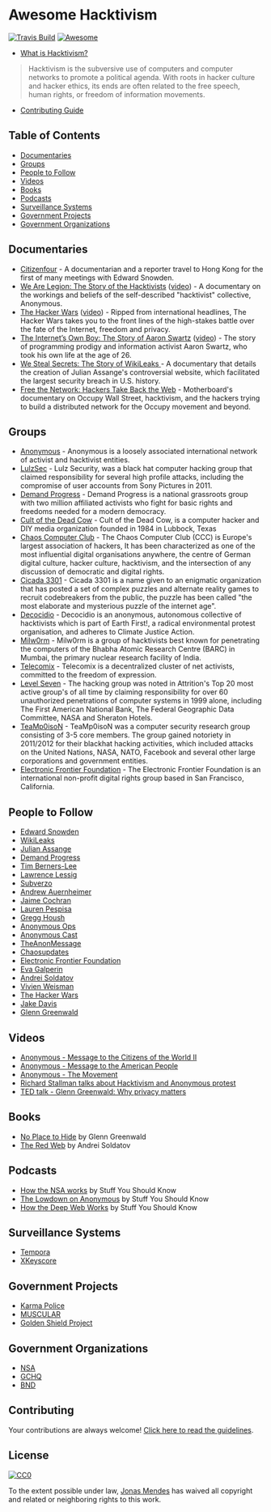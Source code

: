 Awesome Hacktivism
=======================
[![Travis Build](https://travis-ci.org/Nipher/awesome-hacktivism.svg?branch=master)](https://travis-ci.org/Nipher/awesome-hacktivism) [![Awesome](https://cdn.rawgit.com/sindresorhus/awesome/d7305f38d29fed78fa85652e3a63e154dd8e8829/media/badge.svg)](https://github.com/sindresorhus/awesome)

- [What is Hacktivism?](https://en.wikipedia.org/wiki/Hacktivism)

> Hacktivism is the subversive use of computers and computer networks to promote a political agenda. With roots in hacker culture and hacker ethics, its ends are often related to the free speech, human rights, or freedom of information movements. 

- [Contributing Guide](Contributing.md)

## Table of Contents

- [Documentaries](#documentaries)
- [Groups](#groups)
- [People to Follow](#people-to-follow)
- [Videos](#videos)
- [Books](#books)
- [Podcasts](#podcasts)
- [Surveillance Systems](#surveillance-systems)
- [Government Projects](#government-projects)
- [Government Organizations](#government-organizations)

## Documentaries

- [Citizenfour](http://www.imdb.com/title/tt4044364/) - A documentarian and a reporter travel to Hong Kong for the first of many meetings with Edward Snowden.
- [We Are Legion: The Story of the Hacktivists](http://www.imdb.com/title/tt2177843/) ([video](https://www.youtube.com/watch?v=YvB3xw6GQug)) - A documentary on the workings and beliefs of the self-described "hacktivist" collective, Anonymous.
- [The Hacker Wars](http://www.imdb.com/title/tt4047350/) ([video](https://www.youtube.com/watch?v=ku9edEKvGuY)) - Ripped from international headlines, The Hacker Wars takes you to the front lines of the high-stakes battle over the fate of the Internet, freedom and privacy.
- [The Internet’s Own Boy: The Story of Aaron Swartz](http://www.imdb.com/title/tt3268458/) ([video](https://www.youtube.com/watch?v=gpvcc9C8SbM)) - The story of programming prodigy and information activist Aaron Swartz, who took his own life at the age of 26.
- [We Steal Secrets: The Story of WikiLeaks ](http://www.imdb.com/title/tt1824254/) - A documentary that details the creation of Julian Assange's controversial website, which facilitated the largest security breach in U.S. history.
- [Free the Network: Hackers Take Back the Web](https://www.youtube.com/watch?v=Fx93WJPCCGs) - Motherboard's documentary on Occupy Wall Street, hacktivism, and the hackers trying to build a distributed network for the Occupy movement and beyond.

## Groups

- [Anonymous](https://en.wikipedia.org/wiki/Anonymous_(group)) - Anonymous is a loosely associated international network of activist and hacktivist entities.
- [LulzSec](https://en.wikipedia.org/wiki/LulzSec) - Lulz Security, was a black hat computer hacking group that claimed responsibility for several high profile attacks, including the compromise of user accounts from Sony Pictures in 2011.
- [Demand Progress](https://demandprogress.org/) - Demand Progress is a national grassroots group with two million affiliated activists who fight for basic rights and freedoms needed for a modern democracy.
- [Cult of the Dead Cow](https://en.wikipedia.org/wiki/Cult_of_the_Dead_Cow) - Cult of the Dead Cow, is a computer hacker and DIY media organization founded in 1984 in Lubbock, Texas
- [Chaos Computer Club](https://en.wikipedia.org/wiki/Chaos_Computer_Club) - The Chaos Computer Club (CCC) is Europe's largest association of hackers, It has been characterized as one of the most influential digital organisations anywhere, the centre of German digital culture, hacker culture, hacktivism, and the intersection of any discussion of democratic and digital rights.
- [Cicada 3301](https://en.wikipedia.org/wiki/Cicada_3301) - Cicada 3301 is a name given to an enigmatic organization that has posted a set of complex puzzles and alternate reality games to recruit codebreakers from the public, the puzzle has been called "the most elaborate and mysterious puzzle of the internet age".
- [Decocidio](https://en.wikipedia.org/wiki/Decocidio) - Decocidio is an anonymous, autonomous collective of hacktivists which is part of Earth First!, a radical environmental protest organisation, and adheres to Climate Justice Action.
- [Milw0rm](https://en.wikipedia.org/wiki/Milw0rm) - Milw0rm is a group of hacktivists best known for penetrating the computers of the Bhabha Atomic Research Centre (BARC) in Mumbai, the primary nuclear research facility of India.
- [Telecomix](https://en.wikipedia.org/wiki/Telecomix) - Telecomix is a decentralized cluster of net activists, committed to the freedom of expression.
- [Level Seven](https://en.wikipedia.org/wiki/Level_Seven_(hacking_group)) - The hacking group was noted in Attrition's Top 20 most active group's of all time by claiming responsibility for over 60 unauthorized penetrations of computer systems in 1999 alone, including The First American National Bank, The Federal Geographic Data Committee, NASA and Sheraton Hotels.
- [TeaMp0isoN](https://en.wikipedia.org/wiki/TeaMp0isoN) - TeaMp0isoN was a computer security research group consisting of 3-5 core members. The group gained notoriety in 2011/2012 for their blackhat hacking activities, which included attacks on the United Nations, NASA, NATO, Facebook and several other large corporations and government entities.
- [Electronic Frontier Foundation](https://www.eff.org) - The Electronic Frontier Foundation is an international non-profit digital rights group based in San Francisco, California.

## People to Follow

- [Edward Snowden](https://twitter.com/Snowden)
- [WikiLeaks](https://twitter.com/wikileaks)
- [Julian Assange](https://twitter.com/JulianAssange_)
- [Demand Progress](https://twitter.com/demandprogress)
- [Tim Berners-Lee](https://twitter.com/timberners_lee)
- [Lawrence Lessig](https://twitter.com/lessig)
- [Subverzo](https://twitter.com/subverzo)
- [Andrew Auernheimer](https://twitter.com/rabite)
- [Jaime Cochran](https://twitter.com/ACKFlags)
- [Lauren Pespisa](https://twitter.com/SplendidSpoon)
- [Gregg Housh](https://twitter.com/GreggHoush)
- [Anonymous Ops](https://twitter.com/AnonyOps)
- [Anonymous Cast](https://twitter.com/anonycast)
- [TheAnonMessage](https://twitter.com/TheAnonnMessage)
- [Chaosupdates](https://twitter.com/chaosupdates)
- [Electronic Frontier Foundation](https://twitter.com/EFF)
- [Eva Galperin](https://twitter.com/evacide)
- [Andrei Soldatov](https://twitter.com/AndreiSoldatov)
- [Vivien Weisman](https://twitter.com/vivienweisman)
- [The Hacker Wars](https://twitter.com/TheHackerWars)
- [Jake Davis](https://twitter.com/DoubleJake)
- [Glenn Greenwald](https://twitter.com/ggreenwald)

## Videos

- [Anonymous - Message to the Citizens of the World II](https://www.youtube.com/watch?v=-hDqFJJDHhk)
- [Anonymous - Message to the American People](https://www.youtube.com/watch?v=HrXyLrTRXso)
- [Anonymous - The Movement](https://www.youtube.com/watch?v=2tMq99SYv8M)
- [Richard Stallman talks about Hacktivism and Anonymous protest](https://www.youtube.com/watch?v=R3xXFSMd20A)
- [TED talk - Glenn Greenwald: Why privacy matters](http://www.ted.com/talks/glenn_greenwald_why_privacy_matters)

## Books

- [No Place to Hide](https://www.goodreads.com/book/show/18213403-no-place-to-hide) by Glenn Greenwald
- [The Red Web](https://www.goodreads.com/book/show/24945323-the-red-web) by Andrei Soldatov

## Podcasts

- [How the NSA works](http://www.stuffyoushouldknow.com/podcasts/how-the-nsa-works.htm) by Stuff You Should Know
- [The Lowdown on Anonymous](http://www.stuffyoushouldknow.com/podcasts/the-lowdown-on-anonymous.htm) by Stuff You Should Know
- [How the Deep Web Works](www.stuffyoushouldknow.com/podcasts/deep-web-works.htm) by Stuff You Should Know

## Surveillance Systems

- [Tempora](https://en.wikipedia.org/wiki/Tempora)
- [XKeyscore](https://en.wikipedia.org/wiki/XKeyscore)

## Government Projects

- [Karma Police](https://en.wikipedia.org/wiki/Karma_Police_(surveillance_program))
- [MUSCULAR](https://en.wikipedia.org/wiki/MUSCULAR_(surveillance_program))
- [Golden Shield Project](https://en.wikipedia.org/wiki/Golden_Shield_Project)

## Government Organizations

- [NSA](https://en.wikipedia.org/wiki/National_Security_Agency)
- [GCHQ](https://en.wikipedia.org/wiki/Government_Communications_Headquarters)
- [BND](https://en.wikipedia.org/wiki/Federal_Intelligence_Service_(Germany))

## Contributing

Your contributions are always welcome! [Click here to read the guidelines](https://github.com/Nipher/awesome-hacktivism/blob/master/Contributing.md).

## License

[![CC0](http://mirrors.creativecommons.org/presskit/buttons/88x31/svg/cc-zero.svg)](https://creativecommons.org/publicdomain/zero/1.0/)

To the extent possible under law, [Jonas Mendes](https://github.com/Nipher) has waived all copyright and related or neighboring rights to this work.

